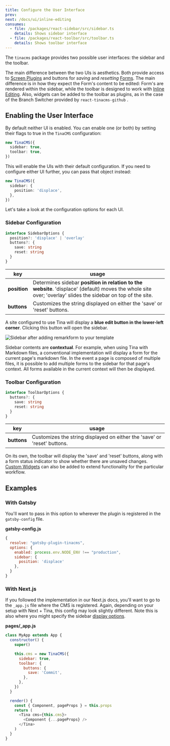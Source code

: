 ```yaml
---
title: Configure the User Interface
prev:
next: /docs/ui/inline-editing
consumes:
  - file: /packages/react-sidebar/src/sidebar.ts
    details: Shows sidebar interface
  - file: /packages/react-toolbar/src/toolbar.ts
    details: Shows toolbar interface
---
```


The `tinacms` package provides two possible user interfaces: the sidebar and the toolbar.

The main difference between the two UIs is aesthetics. Both provide access to [Screen Plugins](/blog/screen-plugins) and buttons for _saving_ and _resetting_ [Forms](). The main difference is in how they expect the Form's content to be edited: Form's are rendered within the sidebar, while the toolbar is designed to work with [Inline Editing](/docs/ui/inline-editing). Also, widgets can be added to the toolbar as plugins, as in the case of the Branch Switcher provided by `react-tinacms-github` .

## Enabling the User Interface

By default neither UI is enabled. You can enable one (or both) by setting their flags to true in the `TinaCMS` configuration:

```ts
new TinaCMS({
  sidebar: true,
  toolbar: true,
})
```

This will enable the UIs with their default configuration. If you need to configure either UI further, you can pass that object instead:

```ts
new TinaCMS({
  sidebar: {
    position: 'displace',
  },
})
```

Let's take a look at the configuration options for each UI.

### Sidebar Configuration

```ts
interface SidebarOptions {
  position?: 'displace' | 'overlay'
  buttons?: {
    save: string
    reset: string
  }
}
```

| key          | usage                                                                                                                                                        |
| ------------ | ------------------------------------------------------------------------------------------------------------------------------------------------------------ |
| **position** | Determines sidebar **position in relation to the website**. 'displace' (default) moves the whole site over; 'overlay' slides the sidebar on top of the site. |
| **buttons**  | Customizes the string displayed on either the 'save' or 'reset' buttons.                                                                                     |

A site configured to use Tina will display a **blue edit button in the lower-left corner**. Clicking this button will open the sidebar.

![Sidebar after adding remarkform to your template](/img/tina-sidebar-remarkform-gatsby-london.gif)

Sidebar contents are **contextual**. For example, when using Tina with Markdown files, a conventional implementation will display a form for the current page's markdown file. In the event a page is composed of multiple files, it is possible to add multiple forms to the sidebar for that page's context. All forms available in the current context will then be displayed.

<!-- TODO: add toolbar photo here -->

### Toolbar Configuration

```ts
interface ToolbarOptions {
  buttons?: {
    save: string
    reset: string
  }
}
```

| key         | usage                                                                    |
| ----------- | ------------------------------------------------------------------------ |
| **buttons** | Customizes the string displayed on either the 'save' or 'reset' buttons. |

On its own, the toolbar will display the 'save' and 'reset' buttons, along with a form status indicator to show whether there are unsaved changes. [Custom Widgets](/guides/nextjs/github-open-authoring/toolbar-plugins) can also be added to extend functionality for the particular workflow.

## Examples

### With Gatsby

You'll want to pass in this option to wherever the plugin is registered in the `gatsby-config` file.

**gatsby-config.js**

```javascript
{
  resolve: "gatsby-plugin-tinacms",
  options: {
    enabled: process.env.NODE_ENV !== "production",
    sidebar: {
      position: 'displace'
    },
  }
}
```

### With Next.js

If you followed the implementation in our Next.js docs, you'll want to go to the `_app.js` file where the CMS is registered. Again, depending on your setup with Next + Tina, this config may look slightly different. Note this is also where you might specify the sidebar [display options](https://tinacms.org/docs/concepts/sidebar#sidebar-style).

**pages/\_app.js**

```javascript
class MyApp extends App {
  constructor() {
    super()

    this.cms = new TinaCMS({
      sidebar: true,
      toolbar: {
        buttons: {
          save: 'Commit',
        },
      },
    })
  }

  render() {
    const { Component, pageProps } = this.props
    return (
      <Tina cms={this.cms}>
        <Component {...pageProps} />
      </Tina>
    )
  }
}
```
